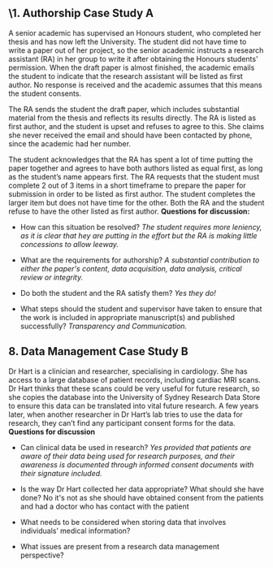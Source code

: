 ## \1. Authorship Case Study A 

A senior academic has supervised an Honours student, who completed her thesis and has now left the University. The student did not have time to write a paper out of her project, so the senior academic instructs a research assistant (RA) in her group to write it after obtaining the Honours students’ permission. When the draft paper is almost finished, the academic emails the student to indicate that the research assistant will be listed as first author. No response is received and the academic assumes that this means the student consents. 

The RA sends the student the draft paper, which includes substantial material from the thesis and reflects its results directly. The RA is listed as first author, and the student is upset and refuses to agree to this. She claims she never received the email and should have been contacted by phone, since the academic had her number. 

The student acknowledges that the RA has spent a lot of time putting the paper together and agrees to have both authors listed as equal first, as long as the student’s name appears first. The RA requests that the student must complete 2 out of 3 items in a short timeframe to prepare the paper for submission in order to be listed as first author. The student completes the larger item but does not have time for the other. Both the RA and the student refuse to have the other listed as first author. 
**Questions for discussion:**
- How can this situation be resolved? 
*The student requires more leniency, as it is clear that hey are putting in the effort but the RA is making little concessions to allow leeway.*

- What are the requirements for authorship?
*A substantial contribution to either the paper's content, data acquisition, data analysis, critical review or integrity.*

- Do both the student and the RA satisfy them?
*Yes they do!*

- What steps should the student and supervisor have taken to ensure that the work is included in appropriate manuscript(s) and published successfully?
*Transparency and Communication.*


## 8. Data Management Case Study B

Dr Hart is a clinician and researcher, specialising in cardiology. She has access to a large database of patient records, including cardiac MRI scans. Dr Hart thinks that these scans could be very useful for future research, so she copies the database into the University of Sydney Research Data Store to ensure this data can be translated into vital future research. A few years later, when another researcher in Dr Hart’s lab tries to use the data for research, they can’t find any participant consent forms for the data. 
**Questions for discussion** 

- Can clinical data be used in research? 
*Yes provided that patients are aware of their data being used for research purposes, and their awareness is documented through informed consent documents with their signature included.*

- Is the way Dr Hart collected her data appropriate? What should she have done?
No it's not as she should have obtained consent from the patients and had a doctor who has contact with the patient
- What needs to be considered when storing data that involves individuals’ medical information?

- What issues are present from a research data management perspective?